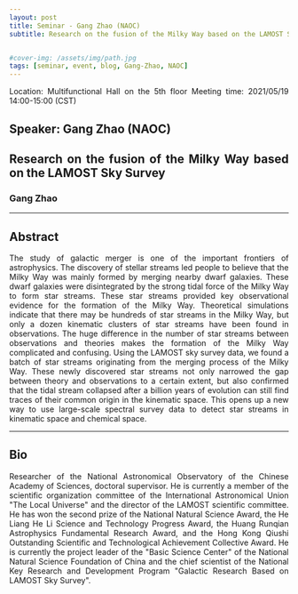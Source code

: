 ```yaml
---
layout: post
title: Seminar - Gang Zhao (NAOC)
subtitle: Research on the fusion of the Milky Way based on the LAMOST Sky Survey


#cover-img: /assets/img/path.jpg
tags: [seminar, event, blog, Gang-Zhao, NAOC]
---
```


<style>
body {
text-align: justify}
</style>

Location: Multifunctional Hall on the 5th floor
Meeting time: 2021/05/19 14:00-15:00 (CST)

## Speaker: Gang Zhao (NAOC)

## Research on the fusion of the Milky Way based on the LAMOST Sky Survey

### Gang Zhao

______________________________

## Abstract

The study of galactic merger is one of the important frontiers of astrophysics. The discovery of stellar streams led people to believe that the Milky Way was mainly formed by merging nearby dwarf galaxies. These dwarf galaxies were disintegrated by the strong tidal force of the Milky Way to form star streams. These star streams provided key observational evidence for the formation of the Milky Way. Theoretical simulations indicate that there may be hundreds of star streams in the Milky Way, but only a dozen kinematic clusters of star streams have been found in observations. The huge difference in the number of star streams between observations and theories makes the formation of the Milky Way complicated and confusing. Using the LAMOST sky survey data, we found a batch of star streams originating from the merging process of the Milky Way. These newly discovered star streams not only narrowed the gap between theory and observations to a certain extent, but also confirmed that the tidal stream collapsed after a billion years of evolution can still find traces of their common origin in the kinematic space. This opens up a new way to use large-scale spectral survey data to detect star streams in kinematic space and chemical space.

______________________________

## Bio

Researcher of the National Astronomical Observatory of the Chinese Academy of Sciences, doctoral supervisor. He is currently a member of the scientific organization committee of the International Astronomical Union "The Local Universe" and the director of the LAMOST scientific committee. He has won the second prize of the National Natural Science Award, the He Liang He Li Science and Technology Progress Award, the Huang Runqian Astrophysics Fundamental Research Award, and the Hong Kong Qiushi Outstanding Scientific and Technological Achievement Collective Award. He is currently the project leader of the "Basic Science Center" of the National Natural Science Foundation of China and the chief scientist of the National Key Research and Development Program "Galactic Research Based on LAMOST Sky Survey".